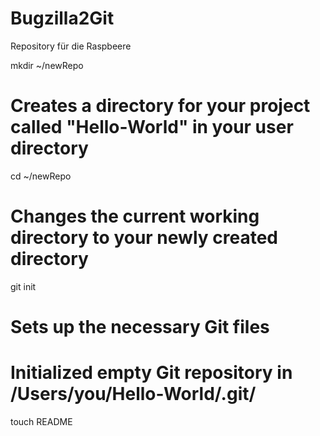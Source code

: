 Bugzilla2Git
============

Repository für die Raspbeere

mkdir ~/newRepo
# Creates a directory for your project called "Hello-World" in your user directory

cd ~/newRepo
# Changes the current working directory to your newly created directory

git init
# Sets up the necessary Git files
# Initialized empty Git repository in /Users/you/Hello-World/.git/

touch README
